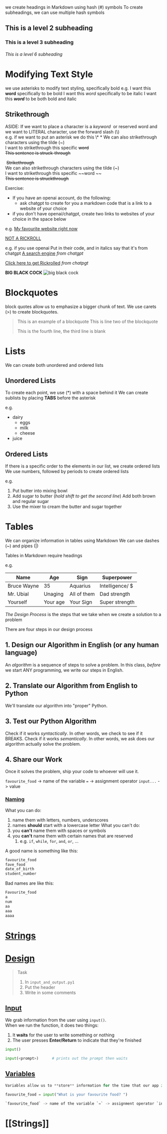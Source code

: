 we create headings in Markdown using hash (#) symbols
To create subheadings, we can use multiple hash symbols
## This is a level 2 subheading

### This is a level 3 subheading

###### This is a level 6 subheading

# Modifying Text Style
we use asterisks to modify text styling, specifically bold
e.g.
I want this **word** specifically to be bold
I want this *word* specifically to be italic
I want this ***word*** to be both bold and italic

## Strikethrough  
ASIDE: If we want to place a character is a *keyword*  or reserved word and we want to LITERAL character, use the forward slash (\\)  
e.g. if we want to put an asterisk we do this \\\*
\*
We can also strikethrough characters using the tilde (~)  
I want to strikethrough this specific ~~word~~  
~~This sentence is struck-through~~

 ~~Strikethrough~~  
We can also strikethrough characters using the tilde (~)  
I want to strikethrough this specific ~~word ~~  
~~This sentence is struckthrough~~

Exercise:
* If you have an openai account, do the following:
	* ask chatgpt to create for you a markdown code that is a link to a website of your choice
* if you don't have openai/chatgpt, create two links to websites of your choice in the space below

e.g. [My favourite website right now](https://nyt.com)

[NOT A RICKROLL](https://www.youtube.com/watch?v=dQw4w9WgXcQ)


e.g. if you use openai
Put in their code, and in italics say that it's from chatgpt
[A search engine](https://google.com) *from chatgpt*

[Click here to get Rickrolled](https://www.youtube.com/watch?v=dQw4w9WgXcQ) *from chatpgt*

**BIG BLACK COCK**
![big black cock](https://i.natgeofe.com/n/2aa7de9d-6e7c-4430-8ef0-003faf6d6a61/01-chicken-breed-black-jr2m68_square.jpg)
# Blockquotes
block quotes allow us to emphasize a bigger chunk of text.
We use carets (\>) to create blockquotes.

>This is an example of a blockquote
>This is line two of the blockquote
>
>This is the fourth line, the third line is blank

# Lists
We can create both unordered and ordered lists
## Unordered Lists
To create each point, we use (\*) with a space behind it
We can create sublists by placing **TABS** before the asterisk

e.g.
* dairy
	* eggs
	* milk
	* cheese
* juice

## Ordered Lists
If there is a specific order to the elements in our list,
we create ordered lists
We use numbers, followed by periods to create ordered lists

e.g.
1. Put butter into mixing bowl
2. Add sugar to butter (*hold shift to get the second line*)
   Add both brown and regular sugar
3. Use the mixer to cream the butter and sugar together

# Tables
We can organize information in tables using Markdown
We can use dashes (\~) and pipes (\|)

Tables in Markdown require headings

e.g.

| Name        | Age        | Sign        | Superpower      |
| ---         | ---        | ---         | ---             |
| Bruce Wayne | 35         | Aquarius    | Intelligence/ $ |
| Mr. Ubial   | Unaging    | All of them | Dad strength    |
| Yourself    | Your age   | Your Sign   | Super strength  |


*The Design Process* is the steps that we take when we create a solution to a problem

There are four steps in our design process
## 1. Design our Algorithm in English (or any human language)
An *algorithm* is a sequence of steps to solve a problem.
In this class, *before* we start ANY programming, we write our steps in English.
## 2. Translate our Algorithm from English to Python
We'll translate our algorithm into "proper" Python.
## 3. Test our Python Algorithm
Check if it works *syntactically*. In other words, we check to see if it BREAKS.
Check if it works *semantically*. In other words, we ask does our algorithm actually solve the problem.
## 4. Share our Work
Once it solves the problem, ship your code to whoever will use it.

`favourite_food` -> name of the variable `=` -> assignment operator `input...` -> value

### [Naming](https://github.com/teacherubial/slss-programming-2023-24/diffs/1?branch=main&commentable=true&commit=c3e93d56cca96fee6543b279d10eb9e209ed3b57&name=main&qualified_name=refs%2Fheads%2Fmain&sha1=1aa1390128f6277f959f4aa10c4d1666c6905d58&sha2=c3e93d56cca96fee6543b279d10eb9e209ed3b57&short_path=acd18ea&unchanged=expanded&w=false#naming)

What you can do:

1. name them with letters, numbers, underscores
2. names **should** start with a lowercase letter What you can't do:
3. you **can't** name them with spaces or symbols
4. you **can't** name them with certain names that are reserved
    1. e.g. `if`, `while`, `for`, `and`, `or`, ...

A good name is something like this:
```python
favourite_food 
fave_food
date_of_birth
student_number
```

Bad names are like this:

```python
Favourite_food
a
num
aa
aaa
aaaa
```

# [Strings](https://github.com/teacherubial/slss-programming-2023-24/diffs/1?branch=main&commentable=true&commit=c3e93d56cca96fee6543b279d10eb9e209ed3b57&name=main&qualified_name=refs%2Fheads%2Fmain&sha1=1aa1390128f6277f959f4aa10c4d1666c6905d58&sha2=c3e93d56cca96fee6543b279d10eb9e209ed3b57&short_path=acd18ea&unchanged=expanded&w=false#strings)

# [Design](https://github.com/_view_fragments/Voltron::CommitFragmentsController/show/teacherubial/slss-programming-2023-24/c3e93d56cca96fee6543b279d10eb9e209ed3b57/commit_show_contents?branch=c3e93d56cca96fee6543b279d10eb9e209ed3b57&qualified_name=c3e93d56cca96fee6543b279d10eb9e209ed3b57&short_path=acd18ea&unchanged=expanded#design)

> Task
> 
> 1. In `input_and_output.py1`
> 2. Put the header
> 3. Write in some comments

## [Input](https://github.com/teacherubial/slss-programming-2023-24/diffs/0?branch=main&commentable=true&commit=1aa1390128f6277f959f4aa10c4d1666c6905d58&name=main&qualified_name=refs%2Fheads%2Fmain&sha1=40241f33718ffbc3b82405ac1d6fc4657a86f5de&sha2=1aa1390128f6277f959f4aa10c4d1666c6905d58&short_path=acd18ea&unchanged=expanded&w=false#input)

We grab information from the user using `input()`.  
When we run the function, it does two things:

1. It **waits** for the user to write something or nothing
2. The user presses **Enter/Return** to indicate that they're finished

```python
input()

input(<prompt>)      # prints out the prompt then waits
```

## [Variables](https://github.com/teacherubial/slss-programming-2023-24/diffs/0?branch=main&commentable=true&commit=1aa1390128f6277f959f4aa10c4d1666c6905d58&name=main&qualified_name=refs%2Fheads%2Fmain&sha1=40241f33718ffbc3b82405ac1d6fc4657a86f5de&sha2=1aa1390128f6277f959f4aa10c4d1666c6905d58&short_path=acd18ea&unchanged=expanded&w=false#variables)

```python
Variables allow us to **store** information for the time that our app is running.

favourite_food = input("What is your favourite food? ")

`favourite_food` -> name of the variable `=` -> assignment operator `input...` -> value
```

# [[Strings]]
